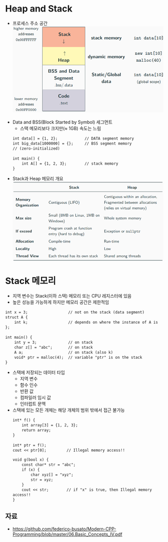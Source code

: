 # Heap and Stack
- 프로세스 주소 공간
![Process Address Space](Images/process_address_space.png)
<br></br>
- Data and BSS(Block Started by Symbol) 세그먼트
    - 스택 메모리보다 크지만(≈ 1GB) 속도는 느림
    ```
    int data[] = {1, 2};            // DATA segment memory
    int big_data[1000000] = {};     // BSS segment memory
    // (zero-initialized)

    int main() {
        int A[] = {1, 2, 3};        // stack memory
    }
    ```
- Stack과 Heap 메모리 개요
![Stack and Heap Memory Overview](Images/stack_and_heap_memory_overview.png)
# Stack 메모리
- 지역 변수는 Stack(이하 스택) 메모리 또는 CPU 레지스터에 있음
- 높은 성능을 가능하게 하지만 메모리 공간은 제한적임
```
int x = 3;                  // not on the stack (data segment)
struct A {
    int k;                  // depends on where the instance of A is
};

int main() {
    int y = 3;              // on stack
    char z[] = "abc";       // on stack
    A a;                    // on stack (also k)
    void* ptr = malloc(4);  // variable "ptr" is on the stack
}
```
- 스택에 저장되는 데이터 타입
    - 지역 변수
    - 함수 인수
    - 반환 값
    - 컴파일러 임시 값
    - 인터럽트 문맥
- 스택에 있는 모든 개체는 해당 개체의 범위 밖에서 접근 불가능
    ```
    int* f() {
        int array[3] = {1, 2, 3};
        return array;
    }
    
    int* ptr = f();
    cout << ptr[0];         // Illegal memory access!!
    ```
    ```
    void g(bool x) {
        const char* str = "abc";
        if (x) {
            char xyz[] = "xyz";
            str = xyz;
        }
        cout << str;        // if "x" is true, then Illegal memory access!!
    }
    ```
## 자료
- https://github.com/federico-busato/Modern-CPP-Programming/blob/master/06.Basic_Concepts_IV.pdf
